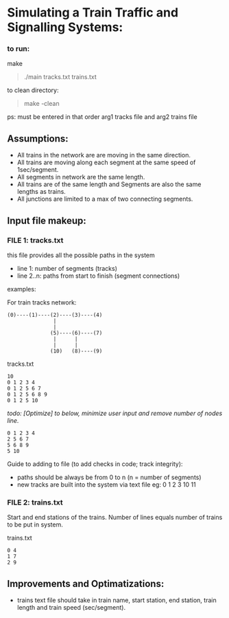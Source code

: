 # Simulating a Train Traffic and Signalling Systems:

### to run:
make
> ./main tracks.txt trains.txt

to clean directory:
> make -clean

ps: must be entered in that order arg1 tracks file and arg2 trains file


## Assumptions:
- All trains in the network are are moving in the same direction. 
- All trains are moving along each segment at the same speed of 1sec/segment. 
- All segments in network are the same length.
- All trains are of the same length and Segments are also the same lengths as trains.
- All junctions are limited to a max of two connecting segments.


## Input file makeup:
### FILE 1: tracks.txt

this file provides all the possible paths in the system
- line 1: number of segments (tracks)
- line 2..n: paths from start to finish (segment connections)

examples:

For train tracks network:
```
(0)----(1)----(2)----(3)----(4)
               |             
               |               
              (5)----(6)----(7)            
               |      |              
               |      |
              (10)   (8)----(9)
```

tracks.txt
```
10
0 1 2 3 4
0 1 2 5 6 7
0 1 2 5 6 8 9
0 1 2 5 10
```
*todo: [Optimize] to below, minimize user input and remove number of nodes line.*
```
0 1 2 3 4
2 5 6 7
5 6 8 9
5 10
```

Guide to adding to file (to add checks in code; track integrity):
- paths should be always be from 0 to n (n = number of segments)
- new tracks are built into the system via text file eg: 0 1 2 3 10 11

### FILE 2: trains.txt
Start and end stations of the trains. Number of lines equals number of trains to be put in system.

trains.txt
```
0 4
1 7
2 9
```

## Improvements and Optimatizations:
- trains text file should take in train name, start station, end station, train length and train speed (sec/segment).
